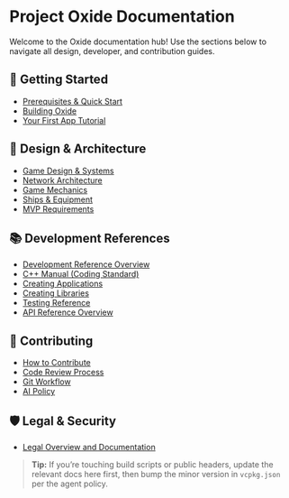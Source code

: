 # Project Oxide Documentation

Welcome to the Oxide documentation hub! Use the sections below to navigate all design, developer, and contribution guides.

## 🚀 Getting Started

- [Prerequisites & Quick Start](getting-started/README.md)
- [Building Oxide](getting-started/building.md)
- [Your First App Tutorial](getting-started/first-app.md)

## 📖 Design & Architecture

- [Game Design & Systems](game-design/README.md)
- [Network Architecture](game-design/network-architecture.md)
- [Game Mechanics](game-design/game-mechanics.md)
- [Ships & Equipment](game-design/ships-equipment.md)
- [MVP Requirements](game-design/mvp-requirements.md)

## 📚 Development References

- [Development Reference Overview](development/README.md)
- [C++ Manual (Coding Standard)](development/cpp-manual.md)
- [Creating Applications](development/creating-apps.md)
- [Creating Libraries](development/creating-libraries.md)
- [Testing Reference](development/testing.md)
- [API Reference Overview](api/README.md)

## 🤝 Contributing

- [How to Contribute](contributing/README.md)
- [Code Review Process](contributing/code-review.md)
- [Git Workflow](contributing/git-workflow.md)
- [AI Policy](contributing/ai-policy.md)

## 🛡️ Legal & Security

- [Legal Overview and Documentation](legal/README.md)

> **Tip:** If you’re touching build scripts or public headers, update the relevant docs here first, then bump the minor version in `vcpkg.json` per the agent policy.